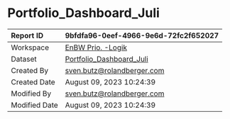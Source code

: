 



# Portfolio_Dashboard_Juli

|Report ID|9bfdfa96-0eef-4966-9e6d-72fc2f652027|
| :--- | :--- |
|Workspace|[EnBW Prio. -Logik](../Workspaces/EnBW-Prio.--Logik.md)|
|Dataset|[Portfolio_Dashboard_Juli](../Datasets/Portfolio_Dashboard_Juli.md)|
|Created By|sven.butz@rolandberger.com|
|Created Date|August 09, 2023 10:24:39|
|Modified By|sven.butz@rolandberger.com|
|Modified Date|August 09, 2023 10:24:39|

